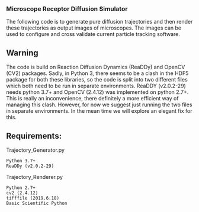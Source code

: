 ### Microscope Receptor Diffusion Simulator

The following code is to generate pure diffusion trajectories and then render these trajectories as output images of microscopes. The images can be used to configure and cross validate current particle tracking software. 

## Warning 
The code is build on Reaction Diffusion Dynamics (ReaDDy) and OpenCV (CV2) packages. Sadly, in Python 3, there seems to be a clash in the HDF5 package for both these libraries, so the code is split into two different files which both need to be run in separate environments. ReaDDY (v2.0.2-29) needs python 3.7+  and OpenCV (2.4.12) was implemented on python 2.7+. This is really an inconvenience, there definitely a more efficient way of managing this clash.  However, for now we suggest just running the two files in separate environments. In the mean time we will explore an elegant fix for this. 


## Requirements:

Trajectory_Generator.py

	Python 3.7+
	ReaDDy (v2.0.2-29)
	
Trajectory_Renderer.py

	Python 2.7+
	cv2 (2.4.12)
	tifffile (2019.6.18)
	Basic Scientific Python
